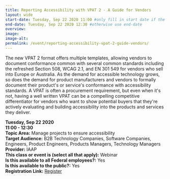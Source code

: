 ```yaml
---
title: Reporting Accessibility with VPAT 2 - A Guide for Vendors
layout: wide
start-date: Tuesday, Sep 22 2020 11:00 #only fill in start date if the events spans multiple days
end-date: Tuesday, Sep 22 2020 12:30 #otherwise use end-date
overview: 
image:
image-alt: 
permalink: /event/reporting-accessibility-vpat-2-guide-vendors/
---
```


The new VPAT 2 format offers multiple templates, allowing vendors to document conformance common with several common standards including the refreshed Section 508, WCAG 2.1, and EN 301 549 for vendors who sell into Europe or Australia. As the demand for accessible technology grows, so does the demand for product manufacturers and vendors to formally document their product's or service's conformance with accessibility standards. A VPAT is often a procurement requirement, but even when it's not, having a well written VPAT can be a compelling competitive differentiator for vendors who want to show potential buyers that they're actively evaluating and building accessibility into the products and services they deliver.

**Tuesday, Sep 22 2020**     
**11:00 - 12:30**  
**Topic Area:** Manage projects to ensure accessibility  
**Target Audience:** B2B Technology Companies, Software Companies, Engineers, Product Engineers, Products Managers, Technology Managers    
**Provider:** IAAP  
**This class or event is (select all that apply):** Webinar  
**Is this available to all Federal employees?:** Yes  
**Is this available to the public?:** Yes  
**Registration Link:** <a href="https://www.accessibilityassociation.org/s/archived-webinar-details?id=a0A3p000014wdFHEAY" aria-label="Event Registration Link (opens in a new window)">Register</a>
